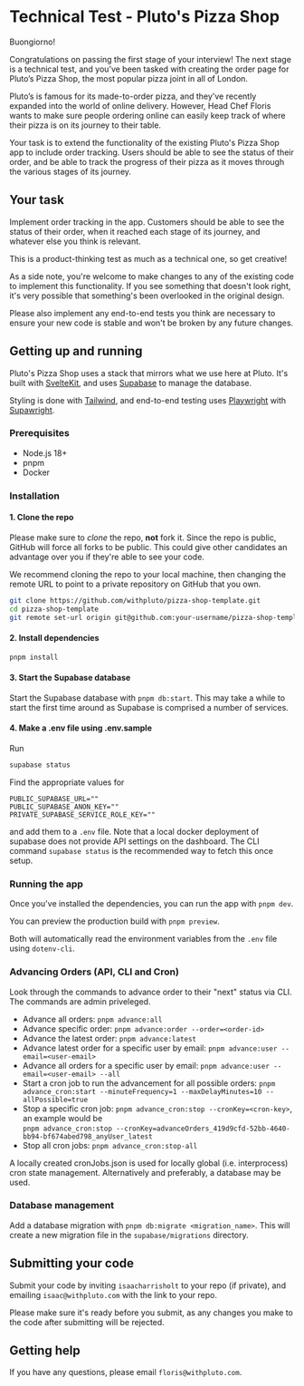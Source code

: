 # Technical Test - Pluto's Pizza Shop

Buongiorno!

Congratulations on passing the first stage of your interview! The next stage is a
technical test, and you’ve been tasked with creating the order page for Pluto’s Pizza
Shop, the most popular pizza joint in all of London.

Pluto’s is famous for its made-to-order pizza, and they've recently expanded into
the world of online delivery. However, Head Chef Floris wants to make sure people
ordering online can easily keep track of where their pizza is on its journey to
their table.

Your task is to extend the functionality of the existing Pluto's Pizza Shop
app to include order tracking. Users should be able to see the status of their
order, and be able to track the progress of their pizza as it moves through the
various stages of its journey.

## Your task

Implement order tracking in the app. Customers should be able to see the status
of their order, when it reached each stage of its journey, and whatever else you
think is relevant.

This is a product-thinking test as much as a technical one, so get creative!

As a side note, you're welcome to make changes to any of the existing code to
implement this functionality. If you see something that doesn't look right, it's
very possible that something's been overlooked in the original design.

Please also implement any end-to-end tests you think are necessary to ensure
your new code is stable and won't be broken by any future changes.

## Getting up and running

Pluto's Pizza Shop uses a stack that mirrors what we use here at Pluto. It's
built with [SvelteKit](https://kit.svelte.dev/), and uses [Supabase](https://supabase.com/)
to manage the database.

Styling is done with [Tailwind](https://tailwindcss.com/), and end-to-end testing
uses [Playwright](https://playwright.dev/) with [Supawright](https://github.com/isaacharrisholt/supawright).

### Prerequisites

- Node.js 18+
- pnpm
- Docker

### Installation

#### 1. Clone the repo

Please make sure to _clone_ the repo, **not** fork it. Since the repo is public, GitHub
will force all forks to be public. This could give other candidates an advantage over
you if they're able to see your code.

We recommend cloning the repo to your local machine, then changing the remote URL
to point to a private repository on GitHub that you own.

```bash
git clone https://github.com/withpluto/pizza-shop-template.git
cd pizza-shop-template
git remote set-url origin git@github.com:your-username/pizza-shop-template.git
```

#### 2. Install dependencies

```bash
pnpm install
```

#### 3. Start the Supabase database

Start the Supabase database with `pnpm db:start`. This may take a while to start the
first time around as Supabase is comprised a number of services.

#### 4. Make a .env file using .env.sample

Run

```bash
supabase status
```

Find the appropriate values for 
```
PUBLIC_SUPABASE_URL=""
PUBLIC_SUPABASE_ANON_KEY=""
PRIVATE_SUPABASE_SERVICE_ROLE_KEY=""
```
and add them to a `.env` file. Note that a local docker deployment of supabase does not provide API settings on the dashboard.
The CLI command `supabase status` is the recommended way to fetch this once setup.

### Running the app

Once you've installed the dependencies, you can run the app with `pnpm dev`.

You can preview the production build with `pnpm preview`.

Both will automatically read the environment variables from the `.env` file using
`dotenv-cli`.

### Advancing Orders (API, CLI and Cron)

Look through the commands to advance order to their "next" status via CLI. The commands are admin priveleged.

- Advance all orders: 
`pnpm advance:all` 
- Advance specific order: 
`pnpm advance:order --order=<order-id>` 
- Advance the latest order: 
`pnpm advance:latest` 
- Advance latest order for a specific user by email: 
`pnpm advance:user --email=<user-email>`
- Advance all orders for a specific user by email:
`pnpm advance:user --email=<user-email> --all`
- Start a cron job to run the advancement for all possible orders: 
`pnpm advance_cron:start --minuteFrequency=1 --maxDelayMinutes=10 --allPossible=true` 
- Stop a specific cron job: 
`pnpm advance_cron:stop --cronKey=<cron-key>`, an example would be \
`pnpm advance_cron:stop --cronKey=advanceOrders_419d9cfd-52bb-4640-bb94-bf674abed798_anyUser_latest`
- Stop all cron jobs:
`pnpm advance_cron:stop-all`

A locally created cronJobs.json is used for locally global (i.e. interprocess) cron state management. 
Alternatively and preferably, a database may be used. 

### Database management

Add a database migration with `pnpm db:migrate <migration_name>`. This will create a new
migration file in the `supabase/migrations` directory.

## Submitting your code

Submit your code by inviting `isaacharrisholt` to your repo (if private), and emailing
`isaac@withpluto.com` with the link to your repo.

Please make sure it's ready before you submit, as any changes you make to the code
after submitting will be rejected.

## Getting help

If you have any questions, please email `floris@withpluto.com`.
